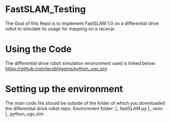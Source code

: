 # FastSLAM_Testing
The Goal of this Repo is to implement FastSLAM 1.0 on a differential drive robot to simulate its usage for mapping on a racecar.

# Using the Code
The differential drive robot simulation environment used is linked below:
https://github.com/jacobhiggins/python_ugv_sim

# Setting up the environment
The main code file should be outside of the folder of which you downloaded the differential drive robot repo. 
Environment folder:
|_ fastSLAM.py
|_ venv
|_ python_ugv_sim

